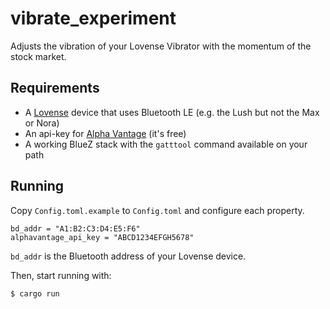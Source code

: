# vibrate_experiment

Adjusts the vibration of your Lovense Vibrator with the momentum of the stock market.

## Requirements

- A [Lovense](https://www.lovense.com/) device that uses Bluetooth LE (e.g. the Lush but not the Max or Nora)  
- An api-key for [Alpha Vantage](https://www.alphavantage.co/) (it's free)
- A working BlueZ stack with the `gatttool` command available on your path
  
## Running

Copy `Config.toml.example` to `Config.toml` and configure each property.

    bd_addr = "A1:B2:C3:D4:E5:F6"
    alphavantage_api_key = "ABCD1234EFGH5678"
    
`bd_addr` is the Bluetooth address of your Lovense device.

Then, start running with:

    $ cargo run
